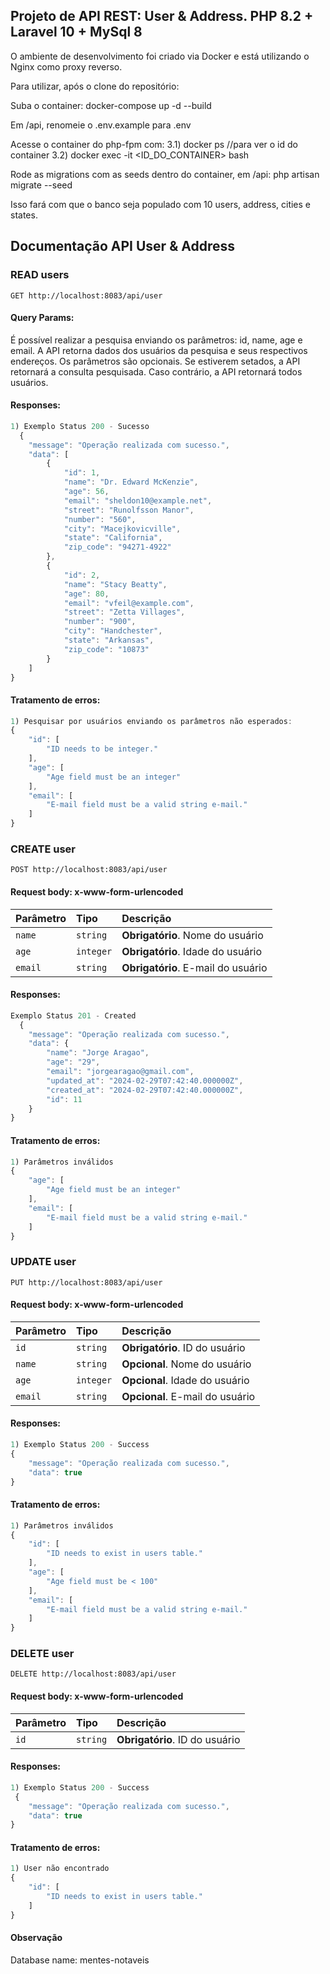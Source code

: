 ## Projeto de API REST: User & Address. PHP 8.2 + Laravel 10 + MySql 8

O ambiente de desenvolvimento foi criado via Docker e está utilizando o Nginx como proxy reverso.

Para utilizar, após o clone do repositório:

Suba o container: docker-compose up -d --build

Em /api, renomeie o .env.example para .env

Acesse o container do php-fpm com: 
3.1) docker ps //para ver o id do container 
3.2) docker exec -it <ID_DO_CONTAINER> bash

Rode as migrations com as seeds dentro do container, em /api: php artisan migrate --seed

Isso fará com que o banco seja populado com 10 users, address, cities e states.


## Documentação API User & Address

### READ users

``
  GET http://localhost:8083/api/user
``

#### Query Params:

É possível realizar a pesquisa enviando os parâmetros: id, name, age e email. A API retorna dados dos usuários da pesquisa e seus respectivos endereços.
Os parâmetros são opcionais. Se estiverem setados, a API retornará a consulta pesquisada. Caso contrário, a API retornará todos usuários.

#### Responses:

```javascript
1) Exemplo Status 200 - Sucesso
  {
    "message": "Operação realizada com sucesso.",
    "data": [
        {
            "id": 1,
            "name": "Dr. Edward McKenzie",
            "age": 56,
            "email": "sheldon10@example.net",
            "street": "Runolfsson Manor",
            "number": "560",
            "city": "Macejkovicville",
            "state": "California",
            "zip_code": "94271-4922"
        },
        {
            "id": 2,
            "name": "Stacy Beatty",
            "age": 80,
            "email": "vfeil@example.com",
            "street": "Zetta Villages",
            "number": "900",
            "city": "Handchester",
            "state": "Arkansas",
            "zip_code": "10873"
        }
    ]
}

```
#### Tratamento de erros:
```javascript
1) Pesquisar por usuários enviando os parâmetros não esperados:
{
    "id": [
        "ID needs to be integer."
    ],
    "age": [
        "Age field must be an integer"
    ],
    "email": [
        "E-mail field must be a valid string e-mail."
    ]
}
```

### CREATE user

``
  POST http://localhost:8083/api/user
``

#### Request body: x-www-form-urlencoded

| Parâmetro   | Tipo       | Descrição                           |
| :---------- | :--------- | :---------------------------------- |
| `name` | `string` | **Obrigatório**. Nome do usuário |
| `age` | `integer` | **Obrigatório**. Idade do usuário |
| `email` | `string` | **Obrigatório**. E-mail do usuário |

#### Responses:

```javascript
Exemplo Status 201 - Created
  {
    "message": "Operação realizada com sucesso.",
    "data": {
        "name": "Jorge Aragao",
        "age": "29",
        "email": "jorgearagao@gmail.com",
        "updated_at": "2024-02-29T07:42:40.000000Z",
        "created_at": "2024-02-29T07:42:40.000000Z",
        "id": 11
    }
}

```
#### Tratamento de erros:
```javascript
1) Parâmetros inválidos
{
    "age": [
        "Age field must be an integer"
    ],
    "email": [
        "E-mail field must be a valid string e-mail."
    ]
}

```

### UPDATE user

``
  PUT http://localhost:8083/api/user
``

#### Request body: x-www-form-urlencoded

| Parâmetro   | Tipo       | Descrição                           |
| :---------- | :--------- | :---------------------------------- |
| `id` | `string` | **Obrigatório**. ID do usuário |
| `name` | `string` | **Opcional**. Nome do usuário |
| `age` | `integer` | **Opcional**. Idade do usuário |
| `email` | `string` | **Opcional**. E-mail do usuário |


#### Responses:

```javascript
1) Exemplo Status 200 - Success
{
    "message": "Operação realizada com sucesso.",
    "data": true
}

```
#### Tratamento de erros:
```javascript
1) Parâmetros inválidos
{
    "id": [
        "ID needs to exist in users table."
    ],
    "age": [
        "Age field must be < 100"
    ],
    "email": [
        "E-mail field must be a valid string e-mail."
    ]
}

```

### DELETE user

``
  DELETE http://localhost:8083/api/user
``

#### Request body: x-www-form-urlencoded

| Parâmetro   | Tipo       | Descrição                           |
| :---------- | :--------- | :---------------------------------- |
| `id` | `string` | **Obrigatório**. ID do usuário |


#### Responses:

```javascript
1) Exemplo Status 200 - Success
 {
    "message": "Operação realizada com sucesso.",
    "data": true
}


```
#### Tratamento de erros:
```javascript
1) User não encontrado
{
    "id": [
        "ID needs to exist in users table."
    ]
}
```

#### Observação
Database name: mentes-notaveis

